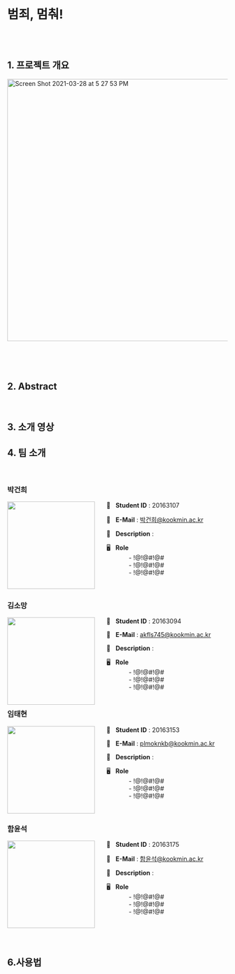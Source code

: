 # 범죄, 멈춰!

<br/><br/>

## 1. 프로젝트 개요

<img width="600" alt="Screen Shot 2021-03-28 at 5 27 53 PM" src="https://user-images.githubusercontent.com/21096675/112746637-0c37c480-8feb-11eb-9855-e2b4ee019a91.png">

&nbsp;&nbsp;&nbsp;&nbsp;

<br/>

## 2. Abstract

<br/>

## 3. 소개 영상


## 4. 팀 소개
&nbsp;
### **박건희**

<img align="left" src = "https://user-images.githubusercontent.com/21096675/112747542-12c93a80-8ff1-11eb-85e9-965e0c9e78d5.png
" width="200px" height="200px">

&nbsp;&nbsp;&nbsp;&nbsp;&nbsp;&nbsp;🐧 &nbsp;&nbsp;**Student ID**    : 20163107

&nbsp;&nbsp;&nbsp;&nbsp;&nbsp;&nbsp;📧 &nbsp;&nbsp;**E-Mail** : 박건희@kookmin.ac.kr

&nbsp;&nbsp;&nbsp;&nbsp;&nbsp;&nbsp;🧷 &nbsp;&nbsp;**Description** : 

&nbsp;&nbsp;&nbsp;&nbsp;&nbsp;&nbsp;🖥  &nbsp;&nbsp;**Role**  
&nbsp;&nbsp;&nbsp;&nbsp;&nbsp;&nbsp;&nbsp;&nbsp;&nbsp;&nbsp;&nbsp;&nbsp;&nbsp;&nbsp;&nbsp;&nbsp;&nbsp;&nbsp; -  !@!@#!@#  
&nbsp;&nbsp;&nbsp;&nbsp;&nbsp;&nbsp;&nbsp;&nbsp;&nbsp;&nbsp;&nbsp;&nbsp;&nbsp;&nbsp;&nbsp;&nbsp;&nbsp;&nbsp; -  !@!@#!@#  
&nbsp;&nbsp;&nbsp;&nbsp;&nbsp;&nbsp;&nbsp;&nbsp;&nbsp;&nbsp;&nbsp;&nbsp;&nbsp;&nbsp;&nbsp;&nbsp;&nbsp;&nbsp; -  !@!@#!@#  


<br/>

### **김소망**

<img align="left" src = "https://user-images.githubusercontent.com/21096675/113386677-b5086a00-93c5-11eb-8388-1901400ac829.png
" width="200px" height="200px">

&nbsp;&nbsp;&nbsp;&nbsp;&nbsp;&nbsp;🐧 &nbsp;&nbsp;**Student ID**    : 20163094

&nbsp;&nbsp;&nbsp;&nbsp;&nbsp;&nbsp;📧 &nbsp;&nbsp;**E-Mail** : akfls745@kookmin.ac.kr

&nbsp;&nbsp;&nbsp;&nbsp;&nbsp;&nbsp;🧷 &nbsp;&nbsp;**Description** : 

&nbsp;&nbsp;&nbsp;&nbsp;&nbsp;&nbsp;🖥  &nbsp;&nbsp;**Role**  
&nbsp;&nbsp;&nbsp;&nbsp;&nbsp;&nbsp;&nbsp;&nbsp;&nbsp;&nbsp;&nbsp;&nbsp;&nbsp;&nbsp;&nbsp;&nbsp;&nbsp;&nbsp; -  !@!@#!@#  
&nbsp;&nbsp;&nbsp;&nbsp;&nbsp;&nbsp;&nbsp;&nbsp;&nbsp;&nbsp;&nbsp;&nbsp;&nbsp;&nbsp;&nbsp;&nbsp;&nbsp;&nbsp; -  !@!@#!@#  
&nbsp;&nbsp;&nbsp;&nbsp;&nbsp;&nbsp;&nbsp;&nbsp;&nbsp;&nbsp;&nbsp;&nbsp;&nbsp;&nbsp;&nbsp;&nbsp;&nbsp;&nbsp; -  !@!@#!@#  
<br/>

### **임태현**
<img align="left" src ="https://user-images.githubusercontent.com/21096675/112747550-178dee80-8ff1-11eb-9eb7-8059c506133e.png" width="200px" height="200px">

&nbsp;&nbsp;&nbsp;&nbsp;&nbsp;&nbsp;🐧 &nbsp;&nbsp;**Student ID**    : 20163153

&nbsp;&nbsp;&nbsp;&nbsp;&nbsp;&nbsp;📧 &nbsp;&nbsp;**E-Mail** : plmoknkb@kookmin.ac.kr

&nbsp;&nbsp;&nbsp;&nbsp;&nbsp;&nbsp;🧷 &nbsp;&nbsp;**Description** : 

&nbsp;&nbsp;&nbsp;&nbsp;&nbsp;&nbsp;🖥  &nbsp;&nbsp;**Role**  
&nbsp;&nbsp;&nbsp;&nbsp;&nbsp;&nbsp;&nbsp;&nbsp;&nbsp;&nbsp;&nbsp;&nbsp;&nbsp;&nbsp;&nbsp;&nbsp;&nbsp;&nbsp; -  !@!@#!@#  
&nbsp;&nbsp;&nbsp;&nbsp;&nbsp;&nbsp;&nbsp;&nbsp;&nbsp;&nbsp;&nbsp;&nbsp;&nbsp;&nbsp;&nbsp;&nbsp;&nbsp;&nbsp; -  !@!@#!@#  
&nbsp;&nbsp;&nbsp;&nbsp;&nbsp;&nbsp;&nbsp;&nbsp;&nbsp;&nbsp;&nbsp;&nbsp;&nbsp;&nbsp;&nbsp;&nbsp;&nbsp;&nbsp; -  !@!@#!@#  

<br/>

### **함윤석**

<img align="left" src = "https://user-images.githubusercontent.com/21096675/113386691-bafe4b00-93c5-11eb-98d9-9e3933ae8d1c.png
" width="200px" height="200px">

&nbsp;&nbsp;&nbsp;&nbsp;&nbsp;&nbsp;🐧 &nbsp;&nbsp;**Student ID**    : 20163175

&nbsp;&nbsp;&nbsp;&nbsp;&nbsp;&nbsp;📧 &nbsp;&nbsp;**E-Mail** : 함윤석@kookmin.ac.kr

&nbsp;&nbsp;&nbsp;&nbsp;&nbsp;&nbsp;🧷 &nbsp;&nbsp;**Description** : 

&nbsp;&nbsp;&nbsp;&nbsp;&nbsp;&nbsp;🖥  &nbsp;&nbsp;**Role**  
&nbsp;&nbsp;&nbsp;&nbsp;&nbsp;&nbsp;&nbsp;&nbsp;&nbsp;&nbsp;&nbsp;&nbsp;&nbsp;&nbsp;&nbsp;&nbsp;&nbsp;&nbsp; -  !@!@#!@#  
&nbsp;&nbsp;&nbsp;&nbsp;&nbsp;&nbsp;&nbsp;&nbsp;&nbsp;&nbsp;&nbsp;&nbsp;&nbsp;&nbsp;&nbsp;&nbsp;&nbsp;&nbsp; -  !@!@#!@#  
&nbsp;&nbsp;&nbsp;&nbsp;&nbsp;&nbsp;&nbsp;&nbsp;&nbsp;&nbsp;&nbsp;&nbsp;&nbsp;&nbsp;&nbsp;&nbsp;&nbsp;&nbsp; -  !@!@#!@#   

&nbsp; 

<br/>

## 6.사용법
